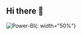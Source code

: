 ## Hi there 👋
![Power-BI](https://github.com/user-attachments/assets/c3d9e110-6e55-4414-938a-ae1703170d1e){: width="50%"}

<!--
**riglesiassanz/riglesiassanz** is a ✨ _special_ ✨ repository because its `README.md` (this file) appears on your GitHub profile.

Here are some ideas to get you started:

- 🔭 I’m currently working on ...
- 🌱 I’m currently learning ...
- 👯 I’m looking to collaborate on ...
- 🤔 I’m looking for help with ...
- 💬 Ask me about ...
- 📫 How to reach me: ...
- 😄 Pronouns: ...
- ⚡ Fun fact: ...
-->
